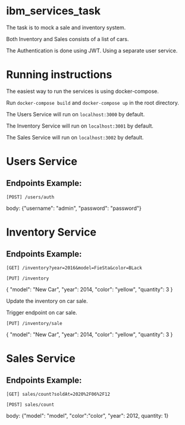 # ibm_services_task

The task is to mock a sale and inventory system.

Both Inventory and Sales consists of a list of cars.

The Authentication is done using JWT. Using a separate user service.

# Running instructions

The easiest way to run the services is using docker-compose.

Run `docker-compose build` and `docker-compose up` in the root directory.

The Users Service will run on `localhost:3000` by default.

The Inventory Service will run on `localhost:3001` by default.

The Sales Service will run on `localhost:3002` by default.

# Users Service

## Endpoints Example:

`[POST] /users/auth`

body: {"username": "admin", "password": "password"}

# Inventory Service

## Endpoints Example:

`[GET] /inventory?year=2016&model=FieSta&color=BLack`

`[PUT] /inventory`

{
"model": "New Car",
"year": 2014,
"color": "yellow",
"quantity": 3
}

Update the inventory on car sale.

Trigger endpoint on car sale.

`[PUT] /inventory/sale`

{
"model": "New Car",
"year": 2014,
"color": "yellow",
"quantity": 3
}

# Sales Service

## Endpoints Example:

`[GET] sales/count?soldAt=2020%2F06%2F12`

`[POST] sales/count`

body: {"model": "model", "color":"color", "year": 2012, quantity: 1}
